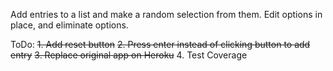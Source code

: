 Add entries to a list and make a random selection from them. Edit options in place, and eliminate options.

ToDo:
~~1. Add reset button~~
~~2. Press enter instead of clicking button to add entry~~
~~3. Replace original app on Heroku~~
4. Test Coverage
